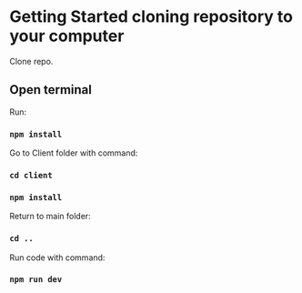 # Getting Started cloning repository to your computer

Clone repo.

## Open terminal

Run:

### `npm install`

Go to Client folder with command:

### `cd client`
### `npm install`

Return to main folder:

### `cd ..`

Run code with command:

### `npm run dev`
